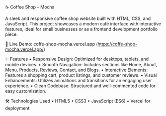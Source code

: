 ☕️ Coffee Shop – Mocha

A sleek and responsive coffee shop website built with HTML, CSS, and JavaScript. This project showcases a modern café interface with interactive features, ideal for small businesses or as a frontend development portfolio piece.

🔗 Live Demo: coffe-shop-mocha.vercel.app (https://coffe-shop-mocha.vercel.app/)

✨ Features
 • Responsive Design: Optimized for desktops, tablets, and mobile devices.
 • Smooth Navigation: Includes sections like Home, About, Menu, Products, Reviews, Contact, and Blogs.
 • Interactive Elements: Features a shopping cart, product listings, and customer reviews.
 • Visual Enhancements: Utilizes animations and transitions for an engaging user experience.
 • Clean Codebase: Structured and well-commented code for easy customization.

 🛠️ Technologies Used
 • HTML5
 • CSS3
 • JavaScript (ES6)
 • Vercel for deployment
 
